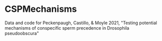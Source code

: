 # CSPMechanisms
Data and code for Peckenpaugh, Castillo, &amp; Moyle 2021, "Testing potential mechanisms of conspecific sperm precedence in Drosophila pseudoobscura"
